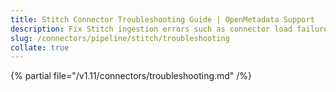 ```yaml
---
title: Stitch Connector Troubleshooting Guide | OpenMetadata Support
description: Fix Stitch ingestion errors such as connector load failures, sync interruptions, or missing pipeline details.
slug: /connectors/pipeline/stitch/troubleshooting
collate: true 
---
```


{% partial file="/v1.11/connectors/troubleshooting.md" /%}
